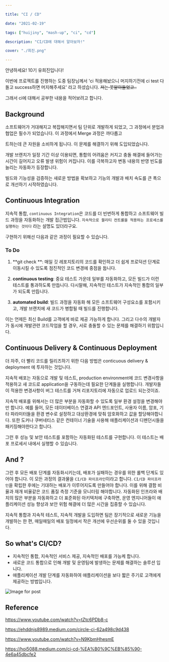 ```yaml
---

title: "CI / CD"

date: "2021-02-19"

tags: ["huijiny", "mash-up", "ci", "cd"]

description: "CI/CD에 대해서 알아보자!"

cover: "./희진.png"

---
```



안녕하세요! 10기 유희진입니다!

이번에 프로젝트를 진행하는 도중 팀장님께서 'ci 적용해놨으니 머지하기전에 ci test 다 돌고 success하면 머지해주세요' 라고 하셨습니다. ~~저는 못알아들었고..~~

그래서 ci에 대해서 공부한 내용을 적어보려고 합니다. 



## Background

소프트웨어가 거대해지고 복잡해지면서 팀 단위로 개발하게 되었고, 그 과정에서 분업과 협업은 필수가 되었습니다. 이 과정에서 Merge 과정은 까다롭고 

트하는데 큰 자원을 소비하게 됩니다. 이 문제를 해결하기 위해 도입되었습니다.

개발 브랜치가 일정 기간 이상 이용되면, 통합의 어려움은 커지고 충돌 해결에 들어가는 시간이 길어지고 오류 발생 위험이 커집니다. 이를 극복하고자 변동 내용의 반영 빈도를 늘리는 자동화가 등장합니다.

빌드와 기능성을 검증하는 새로운 방법을 확보하고 기능의 개발과 배치 속도를 큰 폭으로 개선하기 시작하였습니다.


## Continuous Integration

지속적 통합, `continuous Integration`은 코드를 더 빈번하게 통합하고 소프트웨어 빌드 과정을 자동화하는 개발 접근법입니다. `지속적으로 퀄리티 컨트롤을 적용하는 프로세스를 실행하는 것이다` 라는 설명도 있더라구요.  

구현하기 위해선 다음과 같은 과정이 필요할 수 있습니다. 

### To Do

1. **git check **: 매일 깃 레포지토리의 코드를 확인하고 더 쉽게 프로덕션 단계로 이동시킬 수 있도록 점진적인 코드 변경에 중점을 둡니다.

2. **continuous testing**: 중요 테스트 가운데 일부를 자동화하고, 모든 빌드가 이런 테스트를 통과하도록 만듭니다. 다시말해, 지속적인 테스트가 지속적인 통합의 일부가 되도록 만듭니다.

3. **automated build**: 빌드 과정을 자동화 해 모든 소프트웨어 구성요소를 포함시키고, 개발 브랜치에 새 코드가 병합될 때 빌드를 진행합니다. 

   

이는 언제든 최신 Build를 고객에게 바로 제공 가능하게 합니다. 그리고 다수의 개발자가 동시에 개발관련 코드작업을 할 경우, 서로 충돌할 수 있는 문제를 해결하기 위함입니다.



## Continuous Delivery & Continuous Deployment

더 자주, 더 빨리 코드를 릴리즈하기 위한 다음 방법은 conticuous delivery & deployment 에 투자하는 것입니다.

지속적 배포는 자동으로 개발 및 테스트, production environment에 코드 변경사항을 적용하고 새 코드로 application을 구동하는데 필요한 단계들을 실행합니다. 개발자들이 적용한 변경사항이 버그 테스트를 거쳐 리포지토리에 자동으로 업로드 되는것이죠.

지속적 배포를 위해서는 더 많은 부분을 자동화할 수 있도록 일부 환경 설정을 변경해야만 합니다. 예를 들어, 모든 데이터베이스 연결과 API 엔드포인트, 사용자 이름, 암포, 기타 파라미터들을 환경 변수로 설정하고 대상환경에 맞춰 암호화하고 값을 할당해야합니다. 또한 도커나 쿠버네티스 같은 컨테이너 기술을 사용해 애플리케이션과 디펜던시들을 패키징해야한다고 합니다.

그런 후 성능 및 보안 테스트를 포함하는 자동화된 테스트를 구현합니다. 이 테스트는 배포 프로세서 내에서 실행할 수 있습니다.



## And ?

그런 후 모든 배포 단계를 자동화시키는데, 배포가 실패하는 경우를 위한 롤백 단계도 있어야 합니다. 이 모든 과정의 결과물을 `CI/CD 파이프라인`이라고 합니다. `CI/CD 파이프라인`을 확립한 후에는 기대하는 배포가 이루어지도록 만들어야 합니다. 이를 위해 결함 비율과 재개 비율같은 코드 품질 측정 기준을 모니터링 해야합니다. 자동화된 인프라와 배치의 많은 부분을 자동화하고 더 표준화된 아키텍처에 구축하면, 운영 엔지니어들이 애플리케이션 성능 향상과 보안 위험 해결에 더 많은 시간을 집중할 수 있습니다. 

지속적 통합과 지속적 테스트, 지속적 개발을 도입하면 팀은 장기적으로 새로운 기능을 개발하는 한 편, 매일매일의 배포 일정에서 작은 개선에 우선순위를 둘 수 있을 것입니다.



## So what's CI/CD?

- 지속적인 통합, 지속적인 서비스 제공, 지속적인 배포를 가능케 합니다.
- 새로운 코드 통합으로 인해 개발 및 운영팀에 발생하는 문제를 해결하는 솔루션 입니다.
- 애플리케이션 개발 단계를 자동화하여 애플리케이션을 보다 짧은 주기로 고객에게 제공하는 방법입니다.



![Image for post](https://miro.medium.com/max/625/1*4UtNE2uAl37bl_FmIafl6A.png)



## Reference

https://www.youtube.com/watch?v=tZtc6PDb8-c

https://ehddnjs8989.medium.com/circle-ci-62a498c9d438

https://www.youtube.com/watch?v=N9KbmHhesmE

https://hoi5088.medium.com/ci-cd-%EA%B0%9C%EB%85%90-4e6a45dbcfe2
